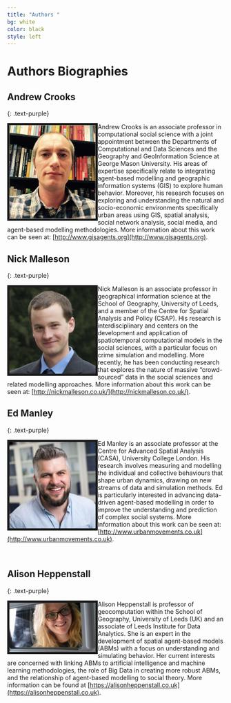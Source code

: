 ```yaml
---
title: "Authors "
bg: white
color: black
style: left
---
```


# Authors Biographies


## Andrew Crooks
{: .text-purple}

<img align="left" style="align:left; width:200px" src="./img/Andrew.png" alt="A picture of Andrew" width="200px" border="5" />

Andrew Crooks is an associate professor in computational social science with a joint appointment between the Departments of Computational and Data Sciences and the Geography and GeoInformation Science at George Mason University. His areas of expertise specifically relate to integrating agent-based modelling and geographic information systems (GIS) to explore human behavior. Moreover, his research focuses on exploring and understanding the natural and socio-economic environments specifically urban areas using GIS, spatial analysis, social network analysis, social media, and agent-based modelling methodologies. More information about this work can be seen at: [http://www.gisagents.org](http://www.gisagents.org).



## Nick Malleson
{: .text-purple}


<img align="left" src="./img/Nick.jpg" alt="A picture of the Nick" width="200px" border="5" />

Nick Malleson is an associate professor in geographical information science at the School of Geography, University of Leeds, and a member of the Centre for Spatial Analysis and Policy (CSAP). His research is interdisciplinary and centers on the development and application of spatiotemporal computational models in the social sciences, with a particular focus on crime simulation and modelling. More recently, he has been conducting research that explores the nature of massive “crowd-sourced” data in the social sciences and related modelling approaches. More information about this work can be seen at: [http://nickmalleson.co.uk/](http://nickmalleson.co.uk/). 



## Ed Manley
{: .text-purple}

<img align="left" src="./img/Ed.jpg" alt="A picture of the Ed" width="200px" border="5" /> 

Ed Manley is an associate professor at the Centre for Advanced Spatial Analysis (CASA), University College London. His research involves measuring and modelling the individual and collective behaviours that shape urban dynamics, drawing on new streams of data and simulation methods. Ed is particularly interested in advancing data-driven agent-based modelling in order to improve the understanding and prediction of complex social systems. More information about this work can be seen at: [http://www.urbanmovements.co.uk](http://www.urbanmovements.co.uk).

&nbsp;



## Alison Heppenstall
{: .text-purple}

<img align="left" src="./img/Alison.png" alt="A picture of the Alison" width="200px" border="5" /> 

Alison Heppenstall is professor of geocomputation within the School of Geography, University of Leeds (UK) and an associate of Leeds Institute for Data Analytics. She is an expert in the development of spatial agent-based models (ABMs) with a focus on understanding and simulating behavior. Her current interests are concerned with linking ABMs to artificial intelligence and machine learning methodologies, the role of Big Data in creating more robust ABMs, and the relationship of agent-based modelling to social theory. More information can be found at [https://alisonheppenstall.co.uk](https://alisonheppenstall.co.uk). 
